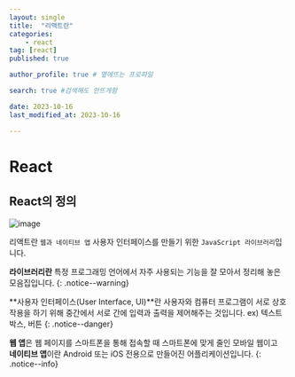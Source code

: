 ```yaml
---
layout: single
title:  "리액트란"
categories: 
    - react
tag: [react]
published: true

author_profile: true # 옆에뜨는 프로파일

search: true #검색해도 안뜨게함

date: 2023-10-16
last_modified_at: 2023-10-16

---
```


# React

## React의 정의

![image](https://github.com/novicehog/comments/assets/131991619/73d3f34d-00ed-48a0-b1cb-57ec1d878528)

리액트란 `웹과 네이티브 앱` 사용자 인터페이스를 만들기 위한 `JavaScript 라이브러리`입니다.

**라이브러리란** 특정 프로그래밍 언어에서 자주 사용되는 기능을 잘 모아서
정리해 놓은 모음집입니다.
{: .notice--warning}

**사용자 인터페이스(User Interface, UI)**란 사용자와 컴퓨터 프로그램이 서로 상호작용을 하기 위해 중간에서
서로 간에 입력과 출력을 제어해주는 것입니다. ex) 텍스트 박스, 버튼
{: .notice--danger}

**웹 앱**은 웹 페이지를 스마트폰을 통해 접속할 때 스마트폰에 맞게 줄인 모바일 웹이고 <br>
**네이티브 앱**이란 Android 또는 iOS 전용으로 만들어진 어플리케이션입니다.
{: .notice--info}




